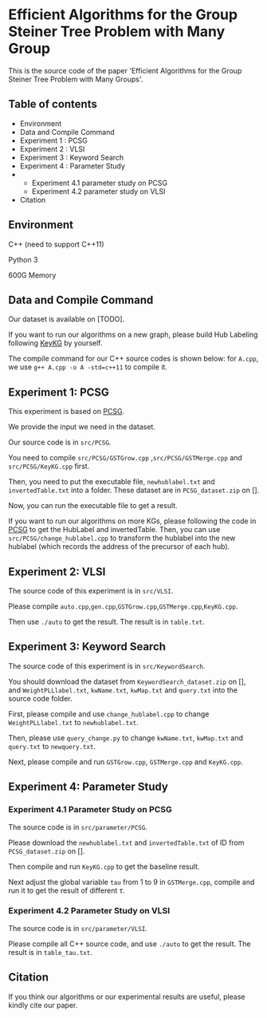 # Efficient Algorithms for the Group Steiner Tree Problem with Many Group

This is the source code of the paper 'Efficient Algorithms for the Group Steiner Tree Problem with Many Groups'.

## Table of contents

- Environment
- Data and Compile Command
- Experiment 1 : PCSG
- Experiment 2 : VLSI
- Experiment 3 : Keyword Search
- Experiment 4 : Parameter Study
- - Experiment 4.1 parameter study on PCSG
  - Experiment 4.2 parameter study on VLSI
- Citation

## Environment

C++ (need to support C++11)

Python 3

600G Memory

## Data and Compile Command

Our dataset is available on [TODO].

If you want to run our algorithms on a new graph, please build Hub Labeling following [KeyKG](https://github.com/nju-websoft/KeyKG "KeyKG") by yourself.

The compile command for our C++ source codes is shown below: for `A.cpp`, we use `g++ A.cpp -o A -std=c++11` to compile it.

## Experiment 1: PCSG

This experiment is based on [PCSG](https://github.com/nju-websoft/PCSG "PCSG").

We provide the input we need in the dataset. 

Our source code is in  `src/PCSG`. 

You need to compile `src/PCSG/GSTGrow.cpp` ,`src/PCSG/GSTMerge.cpp` and  `src/PCSG/KeyKG.cpp` first. 

Then, you need to put the executable file, `newhublabel.txt` and `invertedTable.txt` into a folder. These dataset are in `PCSG_dataset.zip` on [].

Now, you can run the executable file to get a result.

If you want to run our algorithms on more KGs, please following the code in [PCSG](https://github.com/nju-websoft/PCSG "PCSG") to get the HubLabel and invertedTable. Then, you can use `src/PCSG/change_hublabel.cpp` to transform the hublabel into the new hublabel (which records the address of the precursor of each hub).



## Experiment 2: VLSI

The source code of this experiment is in `src/VLSI`.

Please compile `auto.cpp`,`gen.cpp`,`GSTGrow.cpp`,`GSTMerge.cpp`,`KeyKG.cpp`.

Then use `./auto` to get the result. The result is in `table.txt`.

## Experiment 3: Keyword Search

The source code of this experiment is in `src/KeywordSearch`.

You should  download the dataset from `KeywordSearch_dataset.zip` on [], and `WeightPLLlabel.txt`, `kwName.txt`, `kwMap.txt` and `query.txt` into the source code folder.

First, please compile and use `change_hublabel.cpp` to change `WeightPLLlabel.txt` to `newhublabel.txt`.

Then, please use `query_change.py` to change `kwName.txt`, `kwMap.txt` and `query.txt` to `newquery.txt`.

Next, please compile and run `GSTGrow.cpp`, `GSTMerge.cpp` and `KeyKG.cpp`. 



## Experiment 4: Parameter Study

### Experiment 4.1 Parameter Study on PCSG

The source code is in `src/parameter/PCSG`.

Please download the `newhublabel.txt` and `invertedTable.txt` of ID from `PCSG_dataset.zip` on [].

Then compile and run `KeyKG.cpp` to get the baseline result.

Next adjust the global variable `tau` from 1 to 9 in `GSTMerge.cpp`, compile and run it to get the result of different $\tau$.

### Experiment 4.2 Parameter Study on VLSI

The source code is in `src/parameter/VLSI`.

Please compile all C++ source code, and use `./auto` to get the result. The result is in `table_tau.txt`.

## Citation

If you think our algorithms or our experimental results are useful, please kindly cite our paper.



